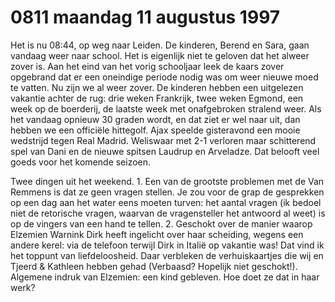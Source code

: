 # 0811 maandag 11 augustus 1997
Het is nu 08:44, op weg naar Leiden. De kinderen, Berend en Sara, gaan vandaag weer naar school. Het is eigenlijk niet te geloven dat het alweer zover is. Aan het eind van het vorig schooljaar leek de kaars zover opgebrand dat er een oneindige periode nodig was om weer nieuwe moed te vatten. Nu zijn we al weer zover. De kinderen hebben een uitgelezen vakantie achter de rug: drie weken Frankrijk, twee weken Egmond, een week op de boerderij, de laatste week met onafgebroken stralend weer. Als het vandaag opnieuw 30 graden wordt, en dat ziet er wel naar uit, dan hebben we een officiële hittegolf. Ajax speelde gisteravond een mooie wedstrijd tegen Real Madrid. Weliswaar met 2-1 verloren maar schitterend spel van Dani en de nieuwe spitsen Laudrup en Arveladze. Dat belooft veel goeds voor het komende seizoen.

Twee dingen uit het weekend. 1. Een van de grootste problemen met de Van Remmens is dat ze geen vragen stellen. Je zou voor de grap de gesprekken op een dag aan het water eens moeten turven: het aantal vragen (ik bedoel niet de retorische vragen, waarvan de vragensteller het antwoord al weet) is op de vingers van een hand te tellen. 2. Geschokt over de manier waarop Elzemien Warnink Dirk heeft ingelicht over haar scheiding, wegens een andere kerel: via de telefoon terwijl Dirk in Italië op vakantie was! Dat vind ik het toppunt van liefdeloosheid. Daar verbleken de verhuiskaartjes die wij en Tjeerd & Kathleen hebben gehad (Verbaasd? Hopelijk niet geschokt!). Algemene indruk van Elzemien: een kind gebleven. Hoe doet ze dat in haar werk?
